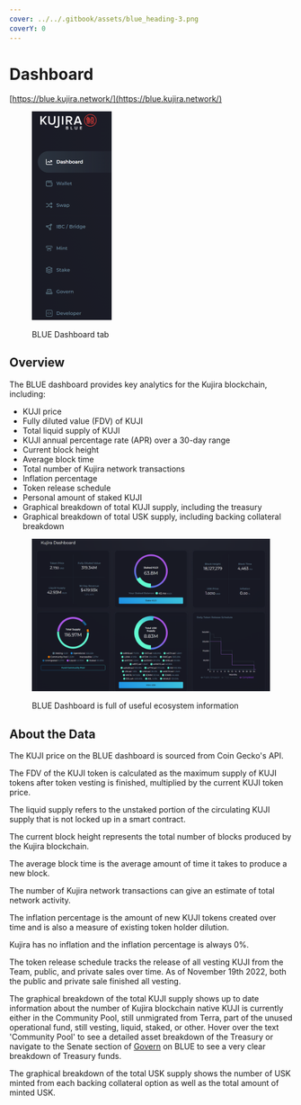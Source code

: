 ```yaml
---
cover: ../../.gitbook/assets/blue_heading-3.png
coverY: 0
---
```


# Dashboard

[https://blue.kujira.network/](https://blue.kujira.network/)

<figure><img src="../../.gitbook/assets/image (157).png" alt="" width="142"><figcaption><p>BLUE Dashboard tab</p></figcaption></figure>

## Overview

The BLUE dashboard provides key analytics for the Kujira blockchain, including:

* KUJI price
* Fully diluted value (FDV) of KUJI
* Total liquid supply of KUJI
* KUJI annual percentage rate (APR) over a 30-day range
* Current block height
* Average block time
* Total number of Kujira network transactions
* Inflation percentage
* Token release schedule
* Personal amount of staked KUJI
* Graphical breakdown of total KUJI supply, including the treasury
* Graphical breakdown of total USK supply, including backing collateral breakdown

<figure><img src="../../.gitbook/assets/image (156).png" alt=""><figcaption><p>BLUE Dashboard is full of useful ecosystem information</p></figcaption></figure>

## About the Data

The KUJI price on the BLUE dashboard is sourced from Coin Gecko's API.&#x20;

The FDV of the KUJI token is calculated as the maximum supply of KUJI tokens after token vesting is finished, multiplied by the current KUJI token price.

The liquid supply refers to the unstaked portion of the circulating KUJI supply that is not locked up in a smart contract.

The current block height represents the total number of blocks produced by the Kujira blockchain.

The average block time is the average amount of time it takes to produce a new block.

The number of Kujira network transactions can give an estimate of total network activity.

The inflation percentage is the amount of new KUJI tokens created over time and is also a measure of existing token holder dilution.

Kujira has no inflation and the inflation percentage is always 0%.

The token release schedule tracks the release of all vesting KUJI from the Team, public, and private sales over time. As of November 19th 2022, both the public and private sale finished all vesting.

The graphical breakdown of the total KUJI supply shows up to date information about the number of Kujira blockchain native KUJI is currently either in the Community Pool, still unmigrated from Terra, part of the unused operational fund, still vesting, liquid, staked, or other. Hover over the text 'Community Pool' to see a detailed asset breakdown of the Treasury or navigate to the Senate section of [Govern](govern.md) on BLUE to see a very clear breakdown of Treasury funds.&#x20;

The graphical breakdown of the total USK supply shows the number of USK minted from each backing collateral option as well as the total amount of minted USK.&#x20;
